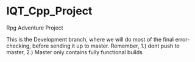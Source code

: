 # IQT_Cpp_Project
Rpg Adventure Project

This is the Development branch, where we will do most of the final error-checking, before sending it up to master.
Remember, 1.) dont push to master, 2.) Master only contains fully functional builds
